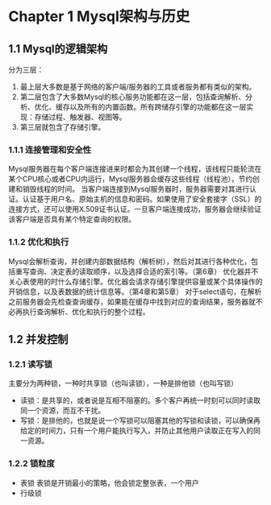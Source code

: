 # Chapter 1 Mysql架构与历史
## 1.1 Mysql的逻辑架构
分为三层：
1. 最上层大多数是基于网络的客户端/服务器的工具或者服务都有类似的架构。
2. 第二层包含了大多数Mysql的核心服务功能都在这一层，包括查询解析、分析、优化、缓存以及所有的内置函数。所有跨储存引擎的功能都在这一层实现：存储过程、触发器、视图等。
3. 第三层就包含了存储引擎。

### 1.1.1 连接管理和安全性
 Mysql服务器在每个客户端连接进来时都会为其创建一个线程，该线程只能轮流在某个CPU核心或者CPU内运行，Mysql服务器会缓存这些线程（线程池），节约创建和销毁线程的时间。
 当客户端连接到Mysql服务器时，服务器需要对其进行认证。认证基于用户名、原始主机的信息和密码。如果使用了安全套接字（SSL）的连接方式，还可以使用X.509证书认证。一旦客户端连接成功，服务器会继续验证该客户端是否具有某个特定查询的权限。

### 1.1.2 优化和执行
Mysql会解析查询，并创建内部数据结构（解析树），然后对其进行各种优化，包括重写查询、决定表的读取顺序，以及选择合适的索引等。（第6章）
优化器并不关心表使用的时什么存储引擎。优化器会请求存储引擎提供容量或某个具体操作的开销信息，以及表数据的统计信息等。（第4章和第5章）
对于select语句，在解析之前服务器会先检查查询缓存，如果能在缓存中找到对应的查询结果，服务器就不必再执行查询解析、优化和执行的整个过程。

## 1.2 并发控制
### 1.2.1 读写锁
主要分为两种锁，一种时共享锁（也叫读锁），一种是排他锁（也叫写锁）
- 读锁：是共享的，或者说是互相不阻塞的。多个客户再统一时刻可以同时读取同一个资源，而互不干扰。
- 写锁：是排他的，也就是说一个写锁可以阻塞其他的写锁和读锁，可以确保再给定的时间力，只有一个用户能执行写入，并防止其他用户读取正在写入的同一资源。

### 1.2.2 锁粒度
- 表锁
表锁是开销最小的策略，他会锁定整张表，一个用户
- 行级锁